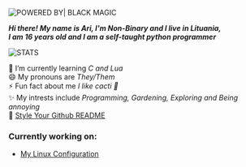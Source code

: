 ![POWERED BY| BLACK MAGIC](https://forthebadge.com/images/badges/powered-by-black-magic.svg) <br/>

***Hi there! My name is Ari, I'm Non-Binary and I live in Lituania,<br/>
I am 16 years old and I am a self-taught python programmer***

![STATS](https://github-readme-stats-sabesansathananthan.vercel.app/api?username=B00bleaTea&show_icons=true&hide_border=true&theme=radical)

🌱 I’m currently learning *C and Lua* <br/>
😄 My pronouns are *They/Them* <br/>
⚡ Fun fact about me *I like cacti 🌵* <br/>
✨ My intrests include *Programming, Gardening, Exploring and Being annoying* <br/>
🔭 [Style Your Github README](https://github.com/anuraghazra/github-readme-stats/)

### Currently working on:<br/>
  - [My Linux Configuration](https://github.com/B00bleaTea/my-linux-config)
